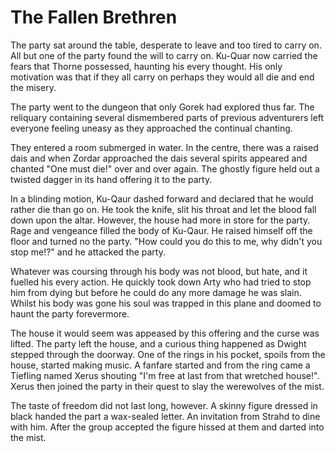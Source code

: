 # The Fallen Brethren

The party sat around the table, desperate to leave and too tired to carry on. All but one of the party found the will to carry on. Ku-Quar now carried the fears that Thorne possessed, haunting his every thought. His only motivation was that if they all carry on perhaps they would all die and end the misery.

The party went to the dungeon that only Gorek had explored thus far. The reliquary containing several dismembered parts of previous adventurers left everyone feeling uneasy as they approached the continual chanting.

They entered a room submerged in water. In the centre, there was a raised dais and when Zordar approached the dais several spirits appeared and chanted "One must die!" over and over again. The ghostly figure held out a twisted dagger in its hand offering it to the party.

In a blinding motion, Ku-Qaur dashed forward and declared that he would rather die than go on. He took the knife, slit his throat and let the blood fall down upon the altar. However, the house had more in store for the party. Rage and vengeance filled the body of Ku-Qaur. He raised himself off the floor and turned no the party. "How could you do this to me, why didn't you stop me!?" and he attacked the party.

Whatever was coursing through his body was not blood, but hate, and it fuelled his every action. He quickly took down Arty who had tried to stop him from dying but before he could do any more damage he was slain. Whilst his body was gone his soul was trapped in this plane and doomed to haunt the party forevermore.

The house it would seem was appeased by this offering and the curse was lifted. The party left the house, and a curious thing happened as Dwight stepped through the doorway. One of the rings in his pocket, spoils from the house, started making music. A fanfare started and from the ring came a Tiefling named Xerus shouting "I'm free at last from that wretched house!". Xerus then joined the party in their quest to slay the werewolves of the mist.

The taste of freedom did not last long, however. A skinny figure dressed in black handed the part a wax-sealed letter. An invitation from Strahd to dine with him. After the group accepted the figure hissed at them and darted into the mist.